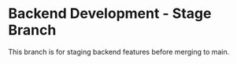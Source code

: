 # Backend Development - Stage Branch
This branch is for staging backend features before merging to main.
